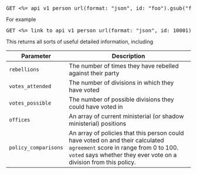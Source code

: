 <pre>GET <%= api_v1_person_url(format: "json", id: "foo").gsub("foo", "[id]") %></pre>

For example

<pre>GET <%= link_to api_v1_person_url(format: "json", id: 10001), api_v1_person_url(format: "json", id: 10001) %></pre>

This returns all sorts of useful detailed information, including

<table class="table">
  <thead>
    <tr>
      <th>Parameter</th>
      <th>Description</th>
    </tr>
  </thead>
  <tbody>
    <tr>
      <td><code>rebellions</code></td>
      <td>The number of times they have rebelled against their party</td>
    </tr>
    <tr>
      <td><code>votes_attended</code></td>
      <td>The number of divisions in which they have voted</td>
    </tr>
    <tr>
      <td><code>votes_possible</code></td>
      <td>The number of possible divisions they could have voted in</td>
    </tr>
    <tr>
      <td><code>offices</code></td>
      <td>An array of current ministerial (or shadow ministerial) positions</td>
    </tr>
    <tr>
      <td><code>policy_comparisons</code></td>
      <td>An array of policies that this person could have voted on and their calculated <code>agreement</code>
      score in range from 0 to 100. <code>voted</code> says whether they ever vote on a division from this policy.</td>
    </tr>
  </tbody>
</table>
